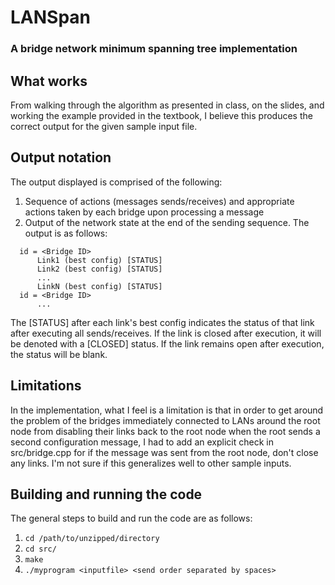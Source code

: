 # LANSpan
### A bridge network minimum spanning tree implementation

## What works
From walking through the algorithm as presented in class, on the slides, and
working the example provided in the textbook, I believe this produces the
correct output for the given sample input file.

## Output notation
The output displayed is comprised of the following:

1. Sequence of actions (messages sends/receives) and appropriate actions taken by each bridge upon processing a message
2. Output of the network state at the end of the sending sequence. The output is as follows:

```
  id = <Bridge ID>
      Link1 (best config) [STATUS]
      Link2 (best config) [STATUS]
      ...
      LinkN (best config) [STATUS]
  id = <Bridge ID>
      ...
```
The [STATUS] after each link's best config indicates the status of that link
after executing all sends/receives. If the link is closed after execution, it
will be denoted with a [CLOSED] status. If the link remains open after
execution, the status will be blank.

## Limitations
In the implementation, what I feel is a limitation is that in order to get
around the problem of the bridges immediately connected to LANs around the root
node from disabling their links back to the root node when the root sends a
second configuration message, I had to add an explicit check in
src/bridge.cpp for if the message was sent from the root node, don't close
any links. I'm not sure if this generalizes well to other sample inputs.

## Building and running the code
The general steps to build and run the code are as follows:

1. `cd /path/to/unzipped/directory`
2. `cd src/`
3. `make`
4. `./myprogram <inputfile> <send order separated by spaces>`
